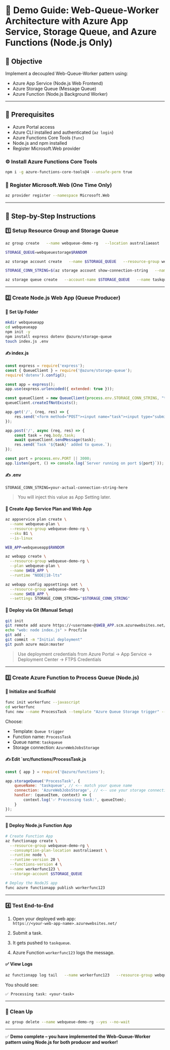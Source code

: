 # 🔄 Demo Guide: Web-Queue-Worker Architecture with Azure App Service, Storage Queue, and Azure Functions (Node.js Only)

## 🎯 Objective

Implement a decoupled Web-Queue-Worker pattern using:

- Azure App Service (Node.js Web Frontend)
- Azure Storage Queue (Message Queue)
- Azure Function (Node.js Background Worker)

---

## 🧭 Prerequisites

- Azure Portal access
- Azure CLI installed and authenticated (`az login`)
- Azure Functions Core Tools (`func`)
- Node.js and npm installed
- Register Microsoft.Web provider

### ⚙️ Install Azure Functions Core Tools

```bash
npm i -g azure-functions-core-tools@4 --unsafe-perm true
```

### 📝 Register Microsoft.Web (One Time Only)

```bash
az provider register --namespace Microsoft.Web
```

---

## 👣 Step-by-Step Instructions

### 1️⃣ Setup Resource Group and Storage Queue

```bash
az group create   --name webqueue-demo-rg   --location australiaeast

STORAGE_QUEUE=webqueuestorage$RANDOM

az storage account create   --name $STORAGE_QUEUE   --resource-group webqueue-demo-rg   --location australiaeast   --sku Standard_LRS

STORAGE_CONN_STRING=$(az storage account show-connection-string   --name $STORAGE_QUEUE   --resource-group webqueue-demo-rg   --query connectionString   --output tsv)

az storage queue create   --account-name $STORAGE_QUEUE   --name taskqueue
```

---

### 2️⃣ Create Node.js Web App (Queue Producer)

#### 📁 Set Up Folder

```bash
mkdir webqueueapp
cd webqueueapp
npm init -y
npm install express dotenv @azure/storage-queue
touch index.js .env
```

#### ✍️ index.js

```javascript
const express = require('express');
const { QueueClient } = require('@azure/storage-queue');
require('dotenv').config();

const app = express();
app.use(express.urlencoded({ extended: true }));

const queueClient = new QueueClient(process.env.STORAGE_CONN_STRING, "taskqueue");
queueClient.createIfNotExists();

app.get('/', (req, res) => {
    res.send('<form method="POST"><input name="task"><input type="submit"></form>');
});

app.post('/', async (req, res) => {
    const task = req.body.task;
    await queueClient.sendMessage(task);
    res.send(`Task '${task}' added to queue.`);
});

const port = process.env.PORT || 3000;
app.listen(port, () => console.log(`Server running on port ${port}`));
```

#### ✍️ .env

```env
STORAGE_CONN_STRING=your-actual-connection-string-here
```

> You will inject this value as App Setting later.

#### 📜 Create App Service Plan and Web App

```bash
az appservice plan create \
  --name webqueue-plan \
  --resource-group webqueue-demo-rg \
  --sku B1 \
  --is-linux

WEB_APP=webqueueapp$RANDOM

az webapp create \
  --resource-group webqueue-demo-rg \
  --plan webqueue-plan \
  --name $WEB_APP \
  --runtime "NODE|18-lts"

az webapp config appsettings set \
  --resource-group webqueue-demo-rg \
  --name $WEB_APP \
  --settings STORAGE_CONN_STRING="$STORAGE_CONN_STRING"
```

#### 🚀 Deploy via Git (Manual Setup)

```bash
git init
git remote add azure https://<username>@$WEB_APP.scm.azurewebsites.net/$WEB_APP.git
echo "web: node index.js" > Procfile
git add .
git commit -m "Initial deployment"
git push azure main:master
```

> Use deployment credentials from Azure Portal → App Service → Deployment Center → FTPS Credentials

---

### 3️⃣ Create Azure Function to Process Queue (Node.js)

#### 📁 Initialize and Scaffold

```bash
func init workerfunc --javascript
cd workerfunc
func new --name ProcessTask --template "Azure Queue Storage trigger" --language JavaScript
```

Choose:
- Template: `Queue trigger`
- Function name: `ProcessTask`
- Queue name: `taskqueue`
- Storage connection: `AzureWebJobsStorage`

#### ✍️ Edit `src/functions/ProcessTask.js

```javascript
const { app } = require('@azure/functions');

app.storageQueue('ProcessTask', {
    queueName: 'taskqueue', // <-- match your queue name
    connection: 'AzureWebJobsStorage', // <-- use your storage connection setting
    handler: (queueItem, context) => {
        context.log('✅ Processing task:', queueItem);
    }
});

```

---

#### 🚀 Deploy Node.js Function App

```bash
# Create Function App
az functionapp create \
  --resource-group webqueue-demo-rg \
  --consumption-plan-location australiaeast \
  --runtime node \
  --runtime-version 20 \
  --functions-version 4 \
  --name workerfunc123 \
  --storage-account $STORAGE_QUEUE

# Deploy the NodeJS app
func azure functionapp publish workerfunc123
```

---

### 4️⃣ Test End-to-End

1. Open your deployed web app:  
   `https://<your-web-app-name>.azurewebsites.net/`

2. Submit a task.

3. It gets pushed to `taskqueue`.

4. Azure Function `workerfunc123` logs the message.

#### ✅ View Logs

```bash
az functionapp log tail   --name workerfunc123   --resource-group webqueue-demo-rg
```

You should see:

```
✅ Processing task: <your-task>
```

---

### 🧼 Clean Up

```bash
az group delete --name webqueue-demo-rg --yes --no-wait
```

---

✅ **Demo complete – you have implemented the Web-Queue-Worker pattern using Node.js for both producer and worker!**